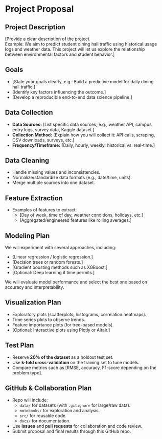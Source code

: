 # Project Proposal

## Project Description
[Provide a clear description of the project.  
Example: We aim to predict student dining hall traffic using historical usage logs and weather data. This project will let us explore the relationship between environmental factors and student behavior.]

## Goals
- [State your goals clearly, e.g.: Build a predictive model for daily dining hall traffic.]
- [Identify key factors influencing the outcome.]
- [Develop a reproducible end-to-end data science pipeline.]

## Data Collection
- **Data Sources:** [List specific data sources, e.g., weather API, campus entry logs, survey data, Kaggle dataset.]
- **Collection Method:** [Explain how you will collect it: API calls, scraping, CSV downloads, surveys, etc.]
- **Frequency/Timeframe:** [Daily, hourly, weekly; historical vs. real-time.]

## Data Cleaning
- Handle missing values and inconsistencies.  
- Normalize/standardize data formats (e.g., date/time, units).  
- Merge multiple sources into one dataset.  

## Feature Extraction
- Examples of features to extract:  
  - [Day of week, time of day, weather conditions, holidays, etc.]  
  - [Aggregated/engineered features like rolling averages.]  

## Modeling Plan
We will experiment with several approaches, including:  
- [Linear regression / logistic regression.]  
- [Decision trees or random forests.]  
- [Gradient boosting methods such as XGBoost.]  
- [Optional: Deep learning if time permits.]  

We will evaluate model performance and select the best one based on accuracy and interpretability.  

## Visualization Plan
- Exploratory plots (scatterplots, histograms, correlation heatmaps).  
- Time series plots to observe trends.  
- Feature importance plots (for tree-based models).  
- [Optional: Interactive plots using Plotly or Altair.]  

## Test Plan
- Reserve **20% of the dataset** as a holdout test set.  
- Use **k-fold cross-validation** on the training set to tune models.  
- Compare metrics such as [RMSE, accuracy, F1-score depending on the problem type].  

## GitHub & Collaboration Plan
- Repo will include:  
  - `data/` for datasets (with `.gitignore` for large/raw data).  
  - `notebooks/` for exploration and analysis.  
  - `src/` for reusable code.  
  - `docs/` for documentation.  
- Use **issues** and **pull requests** for collaboration and code review.  
- Submit proposal and final results through this GitHub repo.  
